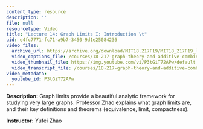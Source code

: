 ```yaml
---
content_type: resource
description: ''
file: null
resourcetype: Video
title: "Lecture 14: Graph Limits I: Introduction \t"
uid: e4fc7771-fc71-a9b7-3450-9d1e25084236
video_files:
  archive_url: https://archive.org/download/MIT18.217F19/MIT18_217F19_lec14_300k.mp4
  video_captions_file: /courses/18-217-graph-theory-and-additive-combinatorics-fall-2019/d34bfaf1909f56f18f59d098970809a7_P3tGiT72APw.vtt
  video_thumbnail_file: https://img.youtube.com/vi/P3tGiT72APw/default.jpg
  video_transcript_file: /courses/18-217-graph-theory-and-additive-combinatorics-fall-2019/2628c6f6d9fde3a6627a1d61fe46ab90_P3tGiT72APw.pdf
video_metadata:
  youtube_id: P3tGiT72APw
---
```


**Description:** Graph limits provide a beautiful analytic framework for studying very large graphs. Professor Zhao explains what graph limits are, and their key definitions and theorems (equivalence, limit, compactness).

**Instructor:** Yufei Zhao